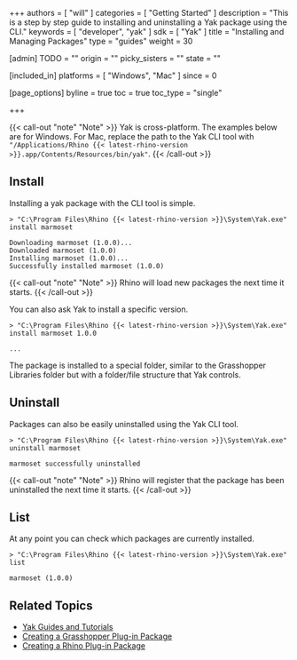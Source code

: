 +++
authors = [ "will" ]
categories = [ "Getting Started" ]
description = "This is a step by step guide to installing and uninstalling a Yak package using the CLI."
keywords = [ "developer", "yak" ]
sdk = [ "Yak" ]
title = "Installing and Managing Packages"
type = "guides"
weight = 30

[admin]
TODO = ""
origin = ""
picky_sisters = ""
state = ""

[included_in]
platforms = [ "Windows", "Mac" ]
since = 0

[page_options]
byline = true
toc = true
toc_type = "single"

+++

{{< call-out "note" "Note" >}}
Yak is cross-platform. The examples below are for Windows.
For Mac, replace the path to the Yak CLI tool with
<code>"/Applications/Rhino {{< latest-rhino-version >}}.app/Contents/Resources/bin/yak"</code>.
{{< /call-out >}}



## Install

Installing a yak package with the CLI tool is simple.

```commandline
> "C:\Program Files\Rhino {{< latest-rhino-version >}}\System\Yak.exe" install marmoset

Downloading marmoset (1.0.0)...
Downloaded marmoset (1.0.0)
Installing marmoset (1.0.0)...
Successfully installed marmoset (1.0.0)
```

{{< call-out "note" "Note" >}}
Rhino will load new packages the next time it starts.
{{< /call-out >}}

You can also ask Yak to install a specific version.

```commandline
> "C:\Program Files\Rhino {{< latest-rhino-version >}}\System\Yak.exe" install marmoset 1.0.0

...
```

The package is installed to a special folder, similar to the Grasshopper
Libraries folder but with a folder/file structure that Yak controls.


## Uninstall

Packages can also be easily uninstalled using the Yak CLI tool.

```commandline
> "C:\Program Files\Rhino {{< latest-rhino-version >}}\System\Yak.exe" uninstall marmoset

marmoset successfully uninstalled
```

{{< call-out "note" "Note" >}}
Rhino will register that the package has been uninstalled
the next time it starts.
{{< /call-out >}}


## List

At any point you can check which packages are currently installed.

```commandline
> "C:\Program Files\Rhino {{< latest-rhino-version >}}\System\Yak.exe" list

marmoset (1.0.0)
```

## Related Topics

- [Yak Guides and Tutorials](/guides/yak/)
- [Creating a Grasshopper Plug-in Package](/guides/yak/creating-a-grasshopper-plugin-package/)
- [Creating a Rhino Plug-in Package](/guides/yak/creating-a-rhino-plugin-package/)
